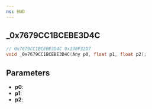 ```yaml
---
ns: HUD
---
```

## _0x7679CC1BCEBE3D4C

```c
// 0x7679CC1BCEBE3D4C 0x198F32D7
void _0x7679CC1BCEBE3D4C(Any p0, float p1, float p2);
```


## Parameters
* **p0**: 
* **p1**: 
* **p2**: 


